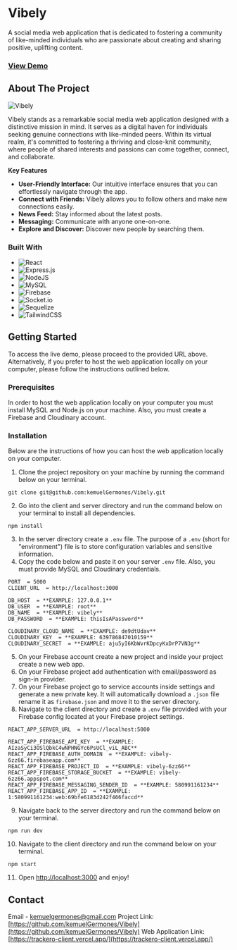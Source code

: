 # Vibely

A social media web application that is dedicated to fostering a community of like-minded individuals who are passionate about creating and sharing positive, uplifting content.

### [View Demo](https://trackero-client.vercel.app/)

## About The Project

![Vibely](https://res.cloudinary.com/de9dxfdav/image/upload/v1698739496/Project%20Promotion/Screenshot_from_2023-10-31_15-50-29_s0en0n.png)

Vibely stands as a remarkable social media web application designed with a distinctive mission in mind. It serves as a digital haven for individuals seeking genuine connections with like-minded peers. Within its virtual realm, it's committed to fostering a thriving and close-knit community, where people of shared interests and passions can come together, connect, and collaborate. 

**Key Features**
- **User-Friendly Interface:** Our intuitive interface ensures that you can effortlessly navigate through the app.
- **Connect with Friends:** Vibely allows you to follow others and make new connections easily.
- **News Feed:** Stay informed about the latest posts.
- **Messaging:** Communicate with anyone one-on-one.
- **Explore and Discover:** Discover new people by searching them.

### Built With

- ![React](https://img.shields.io/badge/react-%2320232a.svg?style=for-the-badge&logo=react&logoColor=%2361DAFB)
- ![Express.js](https://img.shields.io/badge/express.js-%23404d59.svg?style=for-the-badge&logo=express&logoColor=%2361DAFB)
- ![NodeJS](https://img.shields.io/badge/node.js-6DA55F?style=for-the-badge&logo=node.js&logoColor=white)
- ![MySQL](https://img.shields.io/badge/mysql-%2300f.svg?style=for-the-badge&logo=mysql&logoColor=white)
- ![Firebase](https://img.shields.io/badge/firebase-%23039BE5.svg?style=for-the-badge&logo=firebase)
- ![Socket.io](https://img.shields.io/badge/Socket.io-black?style=for-the-badge&logo=socket.io&badgeColor=010101)
- ![Sequelize](https://img.shields.io/badge/Sequelize-52B0E7?style=for-the-badge&logo=Sequelize&logoColor=white)
- ![TailwindCSS](https://img.shields.io/badge/tailwindcss-%2338B2AC.svg?style=for-the-badge&logo=tailwind-css&logoColor=white)

## Getting Started

To access the live demo, please proceed to the provided URL above. Alternatively, if you prefer to host the web application locally on your computer, please follow the instructions outlined below.

### Prerequisites

In order to host the web application locally on your computer you must install MySQL and Node.js on your machine. Also, you must create a Firebase and Cloudinary account. 

### Installation

Below are the instructions of how you can host the web application locally on your computer.

1. Clone the project repository on your machine by running the command below on your terminal.
```
git clone git@github.com:kemuelGermones/Vibely.git
```
2.  Go into the client and server directory and run the command below on your terminal to install all dependencies.
```
npm install
```
3.  In the server directory create a `.env` file. The purpose of a `.env` (short for "environment") file is to store configuration variables and sensitive information.
4.  Copy the code below and paste it on your server `.env` file. Also, you must provide MySQL and Cloudinary credentials.
```
PORT  = 5000
CLIENT_URL  = http://localhost:3000

DB_HOST  = **EXAMPLE: 127.0.0.1**
DB_USER  = **EXAMPLE: root**
DB_NAME  = **EXAMPLE: vibely**
DB_PASSWORD  = **EXAMPLE: thisIsAPassword**

CLOUDINARY_CLOUD_NAME  = **EXAMPLE: de9dtUdav**
CLOUDINARY_KEY  = **EXAMPLE: 639786847010159**
CLOUDINARY_SECRET  = **EXAMPLE: aju5yI6KbWvrKDpcyKxDrP7VN3g**
```
5. On your Firebase account create a new project and inside your project create a new web app.
6. On your Firebase project add authentication with email/password as sign-in provider.
7. On your Firebase project go to service accounts inside settings and generate a new private key. It will automatically download a `.json` file rename it as `firebase.json` and move it to the server directory.
8. Navigate to the client directory and create a `.env` file provided with your Firebase config located at your Firebase project settings.
```
REACT_APP_SERVER_URL  = http://localhost:5000

REACT_APP_FIREBASE_API_KEY  = **EXAMPLE: AIzaSyCi3OSlQbkC4wNPHNGYc6PsUCl_viL_ABC**
REACT_APP_FIREBASE_AUTH_DOMAIN  = **EXAMPLE: vibely-6zz66.firebaseapp.com**
REACT_APP_FIREBASE_PROJECT_ID  = **EXAMPLE: vibely-6zz66**
REACT_APP_FIREBASE_STORAGE_BUCKET  = **EXAMPLE: vibely-6zz66.appspot.com**
REACT_APP_FIREBASE_MESSAGING_SENDER_ID  = **EXAMPLE: 580991161234**
REACT_APP_FIREBASE_APP_ID  = **EXAMPLE: 1:580991161234:web:69bfe6183d242f466faccd**
```
9. Navigate back to the server directory and run the command below on your terminal.
```
npm run dev
```
10. Navigate to the client directory and run the command below on your terminal.
```
npm start
``` 
11.  Open [http://localhost:3000](http://localhost:3000/) and enjoy!

## Contact

Email - [kemuelgermones@gmail.com](kemuelgermones@gmail.com)
Project Link: [https://github.com/kemuelGermones/Vibely](https://github.com/kemuelGermones/Vibely)
Web Application Link: [https://trackero-client.vercel.app/](https://trackero-client.vercel.app/)

